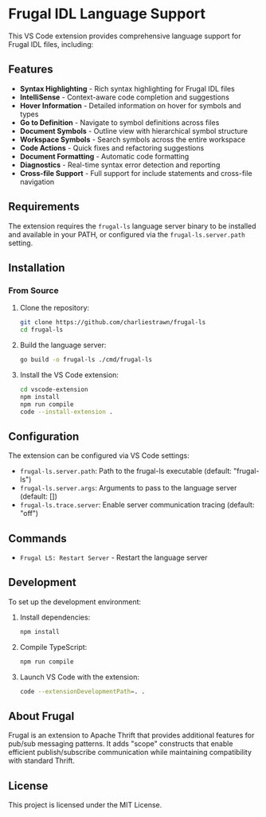 # Frugal IDL Language Support

This VS Code extension provides comprehensive language support for Frugal IDL files, including:

## Features

- **Syntax Highlighting** - Rich syntax highlighting for Frugal IDL files
- **IntelliSense** - Context-aware code completion and suggestions
- **Hover Information** - Detailed information on hover for symbols and types
- **Go to Definition** - Navigate to symbol definitions across files
- **Document Symbols** - Outline view with hierarchical symbol structure
- **Workspace Symbols** - Search symbols across the entire workspace
- **Code Actions** - Quick fixes and refactoring suggestions
- **Document Formatting** - Automatic code formatting
- **Diagnostics** - Real-time syntax error detection and reporting
- **Cross-file Support** - Full support for include statements and cross-file navigation

## Requirements

The extension requires the `frugal-ls` language server binary to be installed and available in your PATH, or configured via the `frugal-ls.server.path` setting.

## Installation

### From Source

1. Clone the repository:
   ```bash
   git clone https://github.com/charliestrawn/frugal-ls
   cd frugal-ls
   ```

2. Build the language server:
   ```bash
   go build -o frugal-ls ./cmd/frugal-ls
   ```

3. Install the VS Code extension:
   ```bash
   cd vscode-extension
   npm install
   npm run compile
   code --install-extension .
   ```

## Configuration

The extension can be configured via VS Code settings:

- `frugal-ls.server.path`: Path to the frugal-ls executable (default: "frugal-ls")
- `frugal-ls.server.args`: Arguments to pass to the language server (default: [])
- `frugal-ls.trace.server`: Enable server communication tracing (default: "off")

## Commands

- `Frugal LS: Restart Server` - Restart the language server

## Development

To set up the development environment:

1. Install dependencies:
   ```bash
   npm install
   ```

2. Compile TypeScript:
   ```bash
   npm run compile
   ```

3. Launch VS Code with the extension:
   ```bash
   code --extensionDevelopmentPath=. .
   ```

## About Frugal

Frugal is an extension to Apache Thrift that provides additional features for pub/sub messaging patterns. It adds "scope" constructs that enable efficient publish/subscribe communication while maintaining compatibility with standard Thrift.

## License

This project is licensed under the MIT License.
